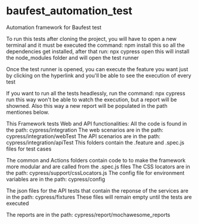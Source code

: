 # baufest_automation_test
Automation framework for Baufest test

To run this tests after cloning the project, you will have to open a new terminal and it must be executed the command:
 npm install
this so all the dependencies get installed, after that run:
 npx cypress open
this will install the node_modules folder and will open the test runner

Once the test runner is opened, you can execute the feature you want just by clicking on the hyperlink and you'll be able to see the execution of every test

If you want to run all the tests headlessly, run the command:
 npx cypress run
this way won't be able to watch the execution, but a report will be showned. Also this way a new report will be populated in the path mentiones below.


This Framework tests Web and API functionalities: 
All the code is found in the path: cypress/integration
The web scenarios are in the path: cypress/integration/webTest
The API scenarios are in the path: cypress/integration/apiTest
This folders contain the .feature and .spec.js files for test cases

The common and Actions folders contain code to to make the framework more modular and are called from the .spec.js files
The CSS locators are in the path: cypress/support/cssLocators.js
The config file for environment variables are in the path: cypress/config

The json files for the API tests that contain the reponse of the services are in the path: cypress/fixtures
These files will remain empty until the tests are executed

The reports are in the path: cypress/report/mochawesome_reports